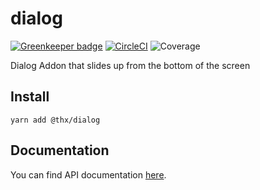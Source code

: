 # dialog

[![Greenkeeper badge](https://badges.greenkeeper.io/thr-consulting/dialog.svg)](https://greenkeeper.io/) [![CircleCI](https://circleci.com/gh/thr-consulting/dialog.svg?style=svg)](https://circleci.com/gh/thr-consulting/dialog) ![Coverage](http://circlebadge.bgsemc.com/github/thr-consulting/dialog/master/coverage)

Dialog Addon that slides up from the bottom of the screen

## Install
```
yarn add @thx/dialog
```

## Documentation

You can find API documentation [here](/docs).
